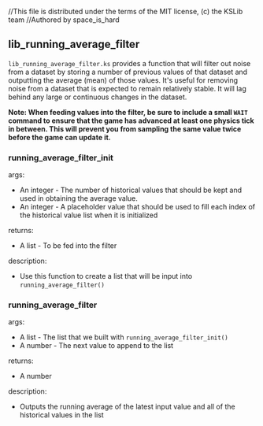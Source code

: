 //This file is distributed under the terms of the MIT license, (c) the KSLib team
//Authored by space_is_hard

## lib_running_average_filter

``lib_running_average_filter.ks`` provides a function that will filter out noise from a dataset by storing a number of previous values of that dataset and outputting the average (mean) of those values. It's useful for removing noise from a dataset that is expected to remain relatively stable. It will lag behind any large or continuous changes in the dataset.

**Note: When feeding values into the filter, be sure to include a small `WAIT` command to ensure that the game has advanced at least one physics tick in between. This will prevent you from sampling the same value twice before the game can update it.**

### running_average_filter_init

args:
  * An integer - The number of historical values that should be kept and used in obtaining the average value.
  * An integer - A placeholder value that should be used to fill each index of the historical value list when it is initialized

returns:
  * A list - To be fed into the filter

description:
  * Use this function to create a list that will be input into ``running_average_filter()``

### running_average_filter

args:
  * A list - The list that we built with ``running_average_filter_init()``
  * A number - The next value to append to the list
  
returns:
  * A number
  
description:
  * Outputs the running average of the latest input value and all of the historical values in the list
